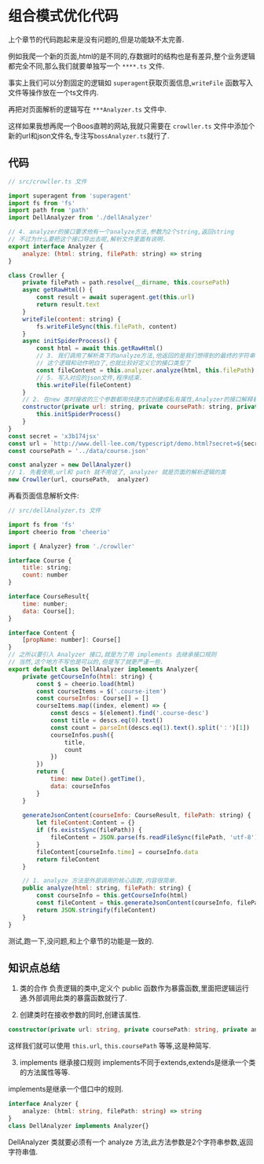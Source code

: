 # 组合模式优化代码

上个章节的代码跑起来是没有问题的,但是功能缺不太完善.

例如我爬一个新的页面,html的是不同的,存数据时的结构也是有差异,整个业务逻辑都完全不同,那么我们就要单独写一个 `****.ts` 文件.

事实上我们可以分割固定的逻辑如 `superagent`获取页面信息,`writeFile` 函数写入文件等操作放在一个ts文件内.

再把对页面解析的逻辑写在 `***Analyzer.ts` 文件中.

这样如果我想再爬一个Boos直聘的网站,我就只需要在 `crowller.ts` 文件中添加个新的url和json文件名,专注写`bossAnalyzer.ts`就行了.

## 代码
```js
// src/crowller.ts 文件

import superagent from 'superagent'
import fs from 'fs'
import path from 'path'
import DellAnalyzer from './dellAnalyzer'

// 4. analyzer的接口要求他有一个analyze方法,参数为2个string,返回string
// 不过为什么要把这个接口导出去呢,解析文件里面有说明.
export interface Analyzer {
    analyze: (html: string, filePath: string) => string
}

class Crowller {
    private filePath = path.resolve(__dirname, this.coursePath)
    async getRawHtml() {
        const result = await superagent.get(this.url)
        return result.text
    }
    writeFile(content: string) {
        fs.writeFileSync(this.filePath, content)
    }
    async initSpiderProcess() {
        const html = await this.getRawHtml()
        // 3. 我们调用了解析类下的analyze方法,他返回的是我们想得到的最终的字符串信息
        // 这个逻辑和动作明白了,也就比较好定义它的接口类型了
        const fileContent = this.analyzer.analyze(html, this.filePath)
        // 5. 写入对应的json文件,程序结束.
        this.writeFile(fileContent)
    }
    // 2. 在new 类时接收的三个参数都用快捷方式创建成私有属性,Analyzer的接口解释看下一步
    constructor(private url: string, private coursePath: string, private analyzer: Analyzer) {
        this.initSpiderProcess()
    }
}
const secret = 'x3b174jsx'
const url = `http://www.dell-lee.com/typescript/demo.html?secret=${secret}`
const coursePath = '../data/course.json'

const analyzer = new DellAnalyzer()
// 1. 先看使用,url和 path 就不用说了, analyzer 就是页面的解析逻辑的类
new Crowller(url, coursePath,  analyzer)
```
再看页面信息解析文件:
```js
// src/dellAnalyzer.ts 文件

import fs from 'fs'
import cheerio from 'cheerio'

import { Analyzer} from './crowller'

interface Course {
    title: string;
    count: number
}

interface CourseResult{
    time: number;
    data: Course[];
}

interface Content {
    [propName: number]: Course[]
}
// 之所以要引入 Analyzer 接口,就是为了用 implements 去继承接口规则
// 当然,这个地方不写也是可以的,但是写了就更严谨一些.
export default class DellAnalyzer implements Analyzer{
    private getCourseInfo(html: string) {
        const $ = cheerio.load(html)
        const courseItems = $('.course-item')
        const courseInfos: Course[] = []
        courseItems.map((index, element) => {
            const descs = $(element).find('.course-desc')
            const title = descs.eq(0).text()
            const count = parseInt(descs.eq(1).text().split('：')[1])
            courseInfos.push({
                title,
                count
            })
        })
        return {
            time: new Date().getTime(),
            data: courseInfos
        } 
    }
    
    generateJsonContent(courseInfo: CourseResult, filePath: string) {
        let fileContent:Content = {}
        if (fs.existsSync(filePath)) {
            fileContent = JSON.parse(fs.readFileSync(filePath, 'utf-8'))
        }
        fileContent[courseInfo.time] = courseInfo.data
        return fileContent
    }

    // 1. analyze 方法是外部调用的核心函数,内容很简单.
    public analyze(html: string, filePath: string) {
        const courseInfo = this.getCourseInfo(html)
        const fileContent = this.generateJsonContent(courseInfo, filePath)
        return JSON.stringify(fileContent)
    }
}
```
测试,跑一下,没问题,和上个章节的功能是一致的.

## 知识点总结

1. 类的合作
负责逻辑的类中,定义个 public 函数作为暴露函数,里面把逻辑运行通.外部调用此类的暴露函数就行了.

2. 创建类时在接收参数的同时,创建该属性.
```ts
constructor(private url: string, private coursePath: string, private analyzer: Analyzer) {
```
这样我们就可以使用 `this.url`, `this.coursePath` 等等,这是种简写.

3. implements 继承接口规则
implements不同于extends,extends是继承一个类的方法属性等等.

implements是继承一个借口中的规则.
```ts
interface Analyzer {
    analyze: (html: string, filePath: string) => string
}
class DellAnalyzer implements Analyzer{}
```
DellAnalyzer 类就要必须有一个 analyze 方法,此方法参数是2个字符串参数,返回字符串值.